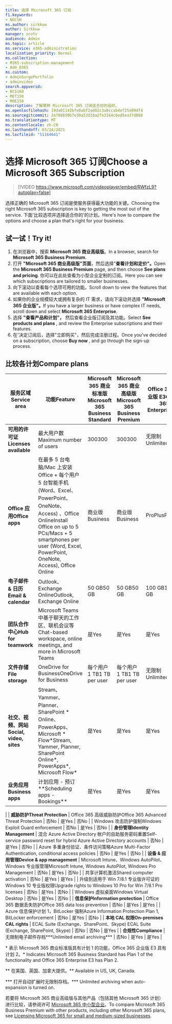 ```yaml
---
title: 选择 Microsoft 365 订阅
f1.keywords:
- NOCSH
ms.author: sirkkuw
author: Sirkkuw
manager: scotv
audience: Admin
ms.topic: article
ms.service: o365-administration
localization_priority: Normal
ms.collection:
- M365-subscription-management
- Adm_O365
ms.custom:
- AdminSurgePortfolio
- adminvideo
search.appverid:
- BCS160
- MET150
- MOE150
description: 了解哪种 Microsoft 365 订阅适合你的组织。
ms.openlocfilehash: 19da01142bfe0abf2ad02c3a0ccab4ef25e09df4
ms.sourcegitcommit: 2a708650b7e30a53d10a2fe3164c6ed5ea37d868
ms.translationtype: MT
ms.contentlocale: zh-CN
ms.lasthandoff: 03/24/2021
ms.locfileid: "51164641"
---
```

# <a name="choose-a-microsoft-365-subscription"></a><span data-ttu-id="c09e8-103">选择 Microsoft 365 订阅</span><span class="sxs-lookup"><span data-stu-id="c09e8-103">Choose a Microsoft 365 Subscription</span></span>

> [!VIDEO https://www.microsoft.com/videoplayer/embed/RWfzL9?autoplay=false]

<span data-ttu-id="c09e8-104">选择正确的 Microsoft 365 订阅是使服务获得最大功能的关键。</span><span class="sxs-lookup"><span data-stu-id="c09e8-104">Choosing the right Microsoft 365 subscription is key to getting the most out of the service.</span></span> <span data-ttu-id="c09e8-105">下面&#39;比较选项并选择适合你的&#39;的计划。</span><span class="sxs-lookup"><span data-stu-id="c09e8-105">Here&#39;s how to compare the options and choose a plan that&#39;s right for your business.</span></span>

## <a name="try-it"></a><span data-ttu-id="c09e8-106">试一试！</span><span class="sxs-lookup"><span data-stu-id="c09e8-106">Try it!</span></span>

1. <span data-ttu-id="c09e8-107">在浏览器中，搜索  **Microsoft 365 商业高级版**。</span><span class="sxs-lookup"><span data-stu-id="c09e8-107">In a browser, search for  **Microsoft 365 Business Premium**.</span></span>
2. <span data-ttu-id="c09e8-108">打开 **"Microsoft 365 商业高级版"页面**，然后选择"**查看计划和定价"。**</span><span class="sxs-lookup"><span data-stu-id="c09e8-108">Open the  **Microsoft 365 Business Premium**  page, and then choose  **See plans and pricing**.</span></span> <span data-ttu-id="c09e8-109">你可以在此处查看为小型企业定制的订阅。</span><span class="sxs-lookup"><span data-stu-id="c09e8-109">Here you can see which subscriptions are tailored to smaller businesses.</span></span>
3. <span data-ttu-id="c09e8-110">向下滚动以查看每个选项可用的功能。</span><span class="sxs-lookup"><span data-stu-id="c09e8-110">Scroll down to view the features that are available with each option.</span></span>
4. <span data-ttu-id="c09e8-111">如果你的企业规模较大或拥有复杂的 IT 需求，请向下滚动并选择 **"Microsoft 365 企业版"。**</span><span class="sxs-lookup"><span data-stu-id="c09e8-111">If you have a larger business or have complex IT needs, scroll down and select  **Microsoft 365 Enterprise**.</span></span>
5. <span data-ttu-id="c09e8-112">选择  **"查看产品和计划"，** 然后查看企业版订阅及其功能。</span><span class="sxs-lookup"><span data-stu-id="c09e8-112">Select  **See products and plans** , and review the Enterprise subscriptions and their features.</span></span>
6. <span data-ttu-id="c09e8-113">在&#39;决定订阅后，选择"立即购买"，然后完成注册过程。</span><span class="sxs-lookup"><span data-stu-id="c09e8-113">Once you&#39;ve decided on a subscription, choose  **Buy now** , and go through the sign-up process.</span></span>

## <a name="compare-plans"></a><span data-ttu-id="c09e8-114">比较各计划</span><span class="sxs-lookup"><span data-stu-id="c09e8-114">Compare plans</span></span>

| <span data-ttu-id="c09e8-115">**服务区域**</span><span class="sxs-lookup"><span data-stu-id="c09e8-115">**Service area**</span></span> | <span data-ttu-id="c09e8-116">**功能**</span><span class="sxs-lookup"><span data-stu-id="c09e8-116">**Feature**</span></span> | <span data-ttu-id="c09e8-117">**Microsoft 365 商业标准版**</span><span class="sxs-lookup"><span data-stu-id="c09e8-117">**Microsoft 365 Business Standard**</span></span> | <span data-ttu-id="c09e8-118">**Microsoft 365 商业高级版**</span><span class="sxs-lookup"><span data-stu-id="c09e8-118">**Microsoft 365 Business Premium**</span></span> | <span data-ttu-id="c09e8-119">**Office 365 企业版 E3**</span><span class="sxs-lookup"><span data-stu-id="c09e8-119">**Office 365 Enterprise E3**</span></span> |
| --- | --- | --- | --- | --- |
| <span data-ttu-id="c09e8-120">**可用的许可证**</span><span class="sxs-lookup"><span data-stu-id="c09e8-120">**Licenses available**</span></span> | <span data-ttu-id="c09e8-121">最大用户数</span><span class="sxs-lookup"><span data-stu-id="c09e8-121">Maximum number of users</span></span> | <span data-ttu-id="c09e8-122">300</span><span class="sxs-lookup"><span data-stu-id="c09e8-122">300</span></span> | <span data-ttu-id="c09e8-123">300</span><span class="sxs-lookup"><span data-stu-id="c09e8-123">300</span></span> | <span data-ttu-id="c09e8-124">无限制</span><span class="sxs-lookup"><span data-stu-id="c09e8-124">Unlimited</span></span> |
| <span data-ttu-id="c09e8-125">**Office 应用**</span><span class="sxs-lookup"><span data-stu-id="c09e8-125">**Office apps**</span></span> | <span data-ttu-id="c09e8-126">在最多 5 台电脑/Mac 上安装 Office + 每个用户 5 台智能手机 (Word、Excel、PowerPoint、OneNote、Access) 、Office Online</span><span class="sxs-lookup"><span data-stu-id="c09e8-126">Install Office on up to 5 PCs/Macs + 5 smartphones per user (Word, Excel, PowerPoint, OneNote, Access), Office Online</span></span> | <span data-ttu-id="c09e8-127">商业版</span><span class="sxs-lookup"><span data-stu-id="c09e8-127">Business</span></span> | <span data-ttu-id="c09e8-128">商业版</span><span class="sxs-lookup"><span data-stu-id="c09e8-128">Business</span></span> | <span data-ttu-id="c09e8-129">ProPlus</span><span class="sxs-lookup"><span data-stu-id="c09e8-129">ProPlus</span></span> |
| <span data-ttu-id="c09e8-130">**电子邮件 &amp; 日历**</span><span class="sxs-lookup"><span data-stu-id="c09e8-130">**Email &amp; calendar**</span></span> | <span data-ttu-id="c09e8-131">Outlook、Exchange Online</span><span class="sxs-lookup"><span data-stu-id="c09e8-131">Outlook, Exchange Online</span></span> | <span data-ttu-id="c09e8-132">50 GB</span><span class="sxs-lookup"><span data-stu-id="c09e8-132">50 GB</span></span> | <span data-ttu-id="c09e8-133">50 GB</span><span class="sxs-lookup"><span data-stu-id="c09e8-133">50 GB</span></span> | <span data-ttu-id="c09e8-134">100 GB</span><span class="sxs-lookup"><span data-stu-id="c09e8-134">100 GB</span></span> |
| <span data-ttu-id="c09e8-135">**团队合作中心**</span><span class="sxs-lookup"><span data-stu-id="c09e8-135">**Hub for teamwork**</span></span> | <span data-ttu-id="c09e8-136">Microsoft Teams 中基于聊天的工作区、联机会议等</span><span class="sxs-lookup"><span data-stu-id="c09e8-136">Chat-based workspace, online meetings, and more in Microsoft Teams</span></span> | <span data-ttu-id="c09e8-137">是</span><span class="sxs-lookup"><span data-stu-id="c09e8-137">Yes</span></span> | <span data-ttu-id="c09e8-138">是</span><span class="sxs-lookup"><span data-stu-id="c09e8-138">Yes</span></span> | <span data-ttu-id="c09e8-139">是</span><span class="sxs-lookup"><span data-stu-id="c09e8-139">Yes</span></span> |
| <span data-ttu-id="c09e8-140">**文件存储**</span><span class="sxs-lookup"><span data-stu-id="c09e8-140">**File storage**</span></span> | <span data-ttu-id="c09e8-141">OneDrive for Business</span><span class="sxs-lookup"><span data-stu-id="c09e8-141">OneDrive for Business</span></span> | <span data-ttu-id="c09e8-142">每个用户 1 TB</span><span class="sxs-lookup"><span data-stu-id="c09e8-142">1 TB per user</span></span> | <span data-ttu-id="c09e8-143">每个用户 1 TB</span><span class="sxs-lookup"><span data-stu-id="c09e8-143">1 TB per user</span></span> | <span data-ttu-id="c09e8-144">无限制</span><span class="sxs-lookup"><span data-stu-id="c09e8-144">Unlimited</span></span> |
| <span data-ttu-id="c09e8-145">**社交、视频、网站**</span><span class="sxs-lookup"><span data-stu-id="c09e8-145">**Social, video, sites**</span></span> | <span data-ttu-id="c09e8-146">Stream、Yammer、Planner、SharePoint \* Online、PowerApps、Microsoft \* Flow\*</span><span class="sxs-lookup"><span data-stu-id="c09e8-146">Stream, Yammer, Planner, SharePoint Online\*, PowerApps\*, Microsoft Flow\*</span></span> | <span data-ttu-id="c09e8-147">是</span><span class="sxs-lookup"><span data-stu-id="c09e8-147">Yes</span></span> | <span data-ttu-id="c09e8-148">是</span><span class="sxs-lookup"><span data-stu-id="c09e8-148">Yes</span></span> | <span data-ttu-id="c09e8-149">是</span><span class="sxs-lookup"><span data-stu-id="c09e8-149">Yes</span></span> |
| <span data-ttu-id="c09e8-150">**业务应用**</span><span class="sxs-lookup"><span data-stu-id="c09e8-150">**Business apps**</span></span> | <span data-ttu-id="c09e8-151">计划应用 - 预订\*\*</span><span class="sxs-lookup"><span data-stu-id="c09e8-151">Scheduling apps - Bookings\*\*</span></span> | <span data-ttu-id="c09e8-152">是</span><span class="sxs-lookup"><span data-stu-id="c09e8-152">Yes</span></span> | <span data-ttu-id="c09e8-153">是</span><span class="sxs-lookup"><span data-stu-id="c09e8-153">Yes</span></span> | <span data-ttu-id="c09e8-154">是</span><span class="sxs-lookup"><span data-stu-id="c09e8-154">Yes</span></span> |
|
| <span data-ttu-id="c09e8-155">**威胁防护**</span><span class="sxs-lookup"><span data-stu-id="c09e8-155">**Threat Protection**</span></span> | <span data-ttu-id="c09e8-156">Office 365 高级威胁防护</span><span class="sxs-lookup"><span data-stu-id="c09e8-156">Office 365 Advanced Threat Protection</span></span> | <span data-ttu-id="c09e8-157">否</span><span class="sxs-lookup"><span data-stu-id="c09e8-157">No</span></span> | <span data-ttu-id="c09e8-158">是</span><span class="sxs-lookup"><span data-stu-id="c09e8-158">Yes</span></span> | <span data-ttu-id="c09e8-159">否</span><span class="sxs-lookup"><span data-stu-id="c09e8-159">No</span></span> |
 | <span data-ttu-id="c09e8-160">Windows 攻击防护强制</span><span class="sxs-lookup"><span data-stu-id="c09e8-160">Windows Exploit Guard enforcement</span></span> | <span data-ttu-id="c09e8-161">否</span><span class="sxs-lookup"><span data-stu-id="c09e8-161">No</span></span> | <span data-ttu-id="c09e8-162">是</span><span class="sxs-lookup"><span data-stu-id="c09e8-162">Yes</span></span> | <span data-ttu-id="c09e8-163">否</span><span class="sxs-lookup"><span data-stu-id="c09e8-163">No</span></span> |
| <span data-ttu-id="c09e8-164">**身份管理**</span><span class="sxs-lookup"><span data-stu-id="c09e8-164">**Identity Management**</span></span> | <span data-ttu-id="c09e8-165">混合 Azure Active Directory 帐户的自助服务密码重置</span><span class="sxs-lookup"><span data-stu-id="c09e8-165">Self-service password reset for hybrid Azure Active Directory accounts</span></span> | <span data-ttu-id="c09e8-166">否</span><span class="sxs-lookup"><span data-stu-id="c09e8-166">No</span></span> | <span data-ttu-id="c09e8-167">是</span><span class="sxs-lookup"><span data-stu-id="c09e8-167">Yes</span></span> | <span data-ttu-id="c09e8-168">否</span><span class="sxs-lookup"><span data-stu-id="c09e8-168">No</span></span> |
 | <span data-ttu-id="c09e8-169">Azure 多重身份验证、条件访问策略</span><span class="sxs-lookup"><span data-stu-id="c09e8-169">Azure Multi-Factor Authentication, conditional access policies</span></span> | <span data-ttu-id="c09e8-170">否</span><span class="sxs-lookup"><span data-stu-id="c09e8-170">No</span></span> | <span data-ttu-id="c09e8-171">是</span><span class="sxs-lookup"><span data-stu-id="c09e8-171">Yes</span></span> | <span data-ttu-id="c09e8-172">否</span><span class="sxs-lookup"><span data-stu-id="c09e8-172">No</span></span> |
| <span data-ttu-id="c09e8-173">**设备 &amp; 应用管理**</span><span class="sxs-lookup"><span data-stu-id="c09e8-173">**Device &amp; app management**</span></span> | <span data-ttu-id="c09e8-174">Microsoft Intune、Windows AutoPilot、Windows 专业版管理</span><span class="sxs-lookup"><span data-stu-id="c09e8-174">Microsoft Intune, Windows AutoPilot, Windows Pro Management</span></span> | <span data-ttu-id="c09e8-175">否</span><span class="sxs-lookup"><span data-stu-id="c09e8-175">No</span></span> | <span data-ttu-id="c09e8-176">是</span><span class="sxs-lookup"><span data-stu-id="c09e8-176">Yes</span></span> | <span data-ttu-id="c09e8-177">否</span><span class="sxs-lookup"><span data-stu-id="c09e8-177">No</span></span> |
 | <span data-ttu-id="c09e8-178">共享计算机激活</span><span class="sxs-lookup"><span data-stu-id="c09e8-178">Shared computer activation</span></span> | <span data-ttu-id="c09e8-179">否</span><span class="sxs-lookup"><span data-stu-id="c09e8-179">No</span></span> | <span data-ttu-id="c09e8-180">是</span><span class="sxs-lookup"><span data-stu-id="c09e8-180">Yes</span></span> | <span data-ttu-id="c09e8-181">是</span><span class="sxs-lookup"><span data-stu-id="c09e8-181">Yes</span></span> |
 | <span data-ttu-id="c09e8-182">升级到适用于 Win 7/8.1 专业版许可证的 Windows 10 专业版权限</span><span class="sxs-lookup"><span data-stu-id="c09e8-182">Upgrade rights to Windows 10 Pro for Win 7/8.1 Pro licenses</span></span> | <span data-ttu-id="c09e8-183">否</span><span class="sxs-lookup"><span data-stu-id="c09e8-183">No</span></span> | <span data-ttu-id="c09e8-184">是</span><span class="sxs-lookup"><span data-stu-id="c09e8-184">Yes</span></span> | <span data-ttu-id="c09e8-185">否</span><span class="sxs-lookup"><span data-stu-id="c09e8-185">No</span></span> |
 | <span data-ttu-id="c09e8-186">Windows 虚拟桌面</span><span class="sxs-lookup"><span data-stu-id="c09e8-186">Windows Virtual Desktop</span></span> | <span data-ttu-id="c09e8-187">否</span><span class="sxs-lookup"><span data-stu-id="c09e8-187">No</span></span> | <span data-ttu-id="c09e8-188">是</span><span class="sxs-lookup"><span data-stu-id="c09e8-188">Yes</span></span> | <span data-ttu-id="c09e8-189">否</span><span class="sxs-lookup"><span data-stu-id="c09e8-189">No</span></span> |
| <span data-ttu-id="c09e8-190">**信息保护**</span><span class="sxs-lookup"><span data-stu-id="c09e8-190">**Information protection**</span></span> | <span data-ttu-id="c09e8-191">Office 365 数据丢失防护</span><span class="sxs-lookup"><span data-stu-id="c09e8-191">Office 365 data loss prevention</span></span> | <span data-ttu-id="c09e8-192">否</span><span class="sxs-lookup"><span data-stu-id="c09e8-192">No</span></span> | <span data-ttu-id="c09e8-193">是</span><span class="sxs-lookup"><span data-stu-id="c09e8-193">Yes</span></span> | <span data-ttu-id="c09e8-194">是</span><span class="sxs-lookup"><span data-stu-id="c09e8-194">Yes</span></span> |
 | <span data-ttu-id="c09e8-195">Azure 信息保护计划 1，BitLocker 强制</span><span class="sxs-lookup"><span data-stu-id="c09e8-195">Azure Information Protection Plan 1, BitLocker enforcement</span></span> | <span data-ttu-id="c09e8-196">否</span><span class="sxs-lookup"><span data-stu-id="c09e8-196">No</span></span> | <span data-ttu-id="c09e8-197">是</span><span class="sxs-lookup"><span data-stu-id="c09e8-197">Yes</span></span> | <span data-ttu-id="c09e8-198">否</span><span class="sxs-lookup"><span data-stu-id="c09e8-198">No</span></span> |
| <span data-ttu-id="c09e8-199">**本地 CAL 权限**</span><span class="sxs-lookup"><span data-stu-id="c09e8-199">**On-premises CAL rights**</span></span> | <span data-ttu-id="c09e8-200">ECAL Suite (Exchange、SharePoint、Skype) </span><span class="sxs-lookup"><span data-stu-id="c09e8-200">ECAL Suite (Exchange, SharePoint, Skype)</span></span> | <span data-ttu-id="c09e8-201">否</span><span class="sxs-lookup"><span data-stu-id="c09e8-201">No</span></span> | <span data-ttu-id="c09e8-202">否</span><span class="sxs-lookup"><span data-stu-id="c09e8-202">No</span></span> | <span data-ttu-id="c09e8-203">是</span><span class="sxs-lookup"><span data-stu-id="c09e8-203">Yes</span></span> |
| <span data-ttu-id="c09e8-204">**合规性**</span><span class="sxs-lookup"><span data-stu-id="c09e8-204">**Compliance**</span></span> | <span data-ttu-id="c09e8-205">无限制电子邮件存档\*\*\*</span><span class="sxs-lookup"><span data-stu-id="c09e8-205">Unlimited email archiving\*\*\*</span></span> | <span data-ttu-id="c09e8-206">否</span><span class="sxs-lookup"><span data-stu-id="c09e8-206">No</span></span> | <span data-ttu-id="c09e8-207">是</span><span class="sxs-lookup"><span data-stu-id="c09e8-207">Yes</span></span> | <span data-ttu-id="c09e8-208">是</span><span class="sxs-lookup"><span data-stu-id="c09e8-208">Yes</span></span> |

<span data-ttu-id="c09e8-209">\* 表示 Microsoft 365 商业标准版具有计划 1 的功能，Office 365 企业版 E3 具有计划 2。</span><span class="sxs-lookup"><span data-stu-id="c09e8-209">\* Indicates Microsoft 365 Business Standard has Plan 1 of the functionality and Office 365 Enterprise E3 has Plan 2.</span></span>

<span data-ttu-id="c09e8-210">\*\* 在美国、英国、加拿大提供。</span><span class="sxs-lookup"><span data-stu-id="c09e8-210">\*\* Available in US, UK, Canada.</span></span>

<span data-ttu-id="c09e8-211">\*\*\* 打开自动扩展时无限制存档。</span><span class="sxs-lookup"><span data-stu-id="c09e8-211">\*\*\* Unlimited archiving when auto-expansion is turned on.</span></span>

<span data-ttu-id="c09e8-212">若要将 Microsoft 365 商业高级版与其他产品（包括其他 Microsoft 365 计划）进行比较，请参阅许可 [Microsoft 365 中小型企业](/office365/servicedescriptions/microsoft-365-service-descriptions/licensing-microsoft-365-in-smb)。</span><span class="sxs-lookup"><span data-stu-id="c09e8-212">To compare Microsoft 365 Business Premium with other products, including other Microsoft 365 plans, see [Licensing Microsoft 365 for small and medium-sized businesses](/office365/servicedescriptions/microsoft-365-service-descriptions/licensing-microsoft-365-in-smb).</span></span>